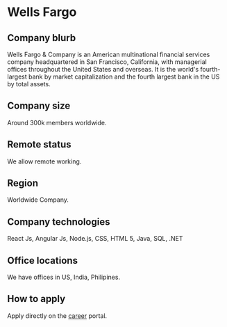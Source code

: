 # Wells Fargo

## Company blurb
Wells Fargo & Company is an American multinational financial services company headquartered in San Francisco, California, with managerial offices throughout the United States and overseas. 
It is the world's fourth-largest bank by market capitalization and the fourth largest bank in the US by total assets.

## Company size
Around 300k members worldwide.

## Remote status
We allow remote working.

## Region
Worldwide Company.

## Company technologies
React Js, Angular Js, Node.js, CSS, HTML 5, Java, SQL, .NET

## Office locations
We have offices in US, India, Philipines.

## How to apply
Apply directly on the [career](https://www.wellsfargo.com/about/careers/) portal.
